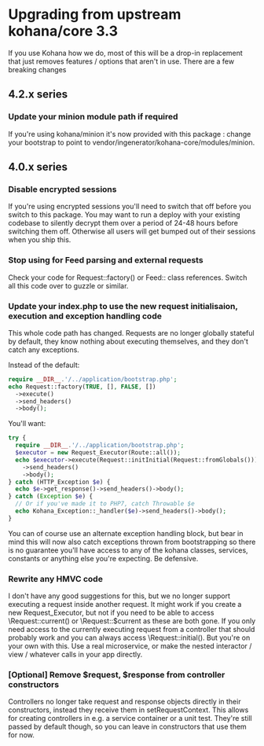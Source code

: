 # Upgrading from upstream kohana/core 3.3

If you use Kohana how we do, most of this will be a drop-in replacement that just 
removes features / options that aren't in use. There are a few breaking changes

## 4.2.x series

### Update your minion module path if required

If you're using kohana/minion it's now provided with this package : change your bootstrap
to point to vendor/ingenerator/kohana-core/modules/minion.

## 4.0.x series

### Disable encrypted sessions

If you're using encrypted sessions you'll need to switch that off before you switch
to this package. You may want to run a deploy with your existing codebase to silently
decrypt them over a period of 24-48 hours before switching them off. Otherwise all users
will get bumped out of their sessions when you ship this.

### Stop using for Feed parsing and external requests

Check your code for Request::factory() or Feed:: class references. Switch all this code
over to guzzle or similar.

### Update your index.php to use the new request initialisaion, execution and exception handling code

This whole code path has changed. Requests are no longer globally stateful by default, they know nothing
about executing themselves, and they don't catch any exceptions.

Instead of the default:

```php
require __DIR__.'/../application/bootstrap.php';
echo Request::factory(TRUE, [], FALSE, [])
  ->execute()
  ->send_headers()
  ->body();
```

You'll want:
```php
try {
  require __DIR__.'/../application/bootstrap.php';
  $executor = new Request_Executor(Route::all());
  echo $executor->execute(Request::initInitial(Request::fromGlobals()))
    ->send_headers()
    ->body();
} catch (HTTP_Exception $e) {
  echo $e->get_response()->send_headers()->body();
} catch (Exception $e) {
  // Or if you've made it to PHP7, catch Throwable $e
  echo Kohana_Exception::_handler($e)->send_headers()->body();
}
```

You can of course use an alternate exception handling block, but bear in mind this will now
also catch exceptions thrown from bootstrapping so there is no guarantee you'll have access
to any of the kohana classes, services, constants or anything else you're expecting. Be 
defensive.


### Rewrite any HMVC code

I don't have any good suggestions for this, but we no longer support executing a request
inside another request. It might work if you create a new Request_Executor, but not if you
need to be able to access \Request::current() or \Request::$current as these are both gone.
If you only need access to the currently executing request from a controller that should 
probably work and you can always access \Request::initial(). But you're on your own with this.
Use a real microservice, or make the nested interactor / view / whatever calls in your app 
directly.

### [Optional] Remove $request, $response from controller constructors

Controllers no longer take request and response objects directly in their constructors, 
instead they receive them in setRequestContext. This allows for creating controllers in e.g.
a service container or a unit test. They're still passed by default though, so you can
leave in constructors that use them for now. 
